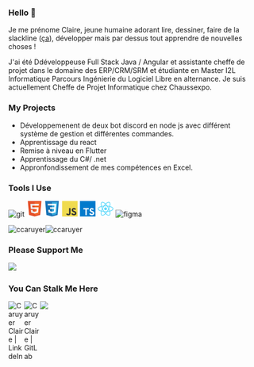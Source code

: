 ### Hello 👋


<!--**ccaruyer/ccaruyer** is a ✨ _special_ ✨ repository because its `README.md` (this file) appears on your GitHub profile.-->

Je me prénome Claire, jeune humaine adorant lire, dessiner, faire de la slackline ([ça](https://www.francetvinfo.fr/sports/sports-extremes/decouverte-la-slackline-l-aventure-sur-un-fil_2462054.html)), développer mais par dessus tout apprendre de nouvelles choses !

J'ai été Ddéveloppeuse Full Stack Java / Angular et assistante cheffe de projet dans le domaine des ERP/CRM/SRM et étudiante en Master I2L Informatique Parcours Ingénierie du Logiciel Libre en alternance.
Je suis actuellement Cheffe de Projet Informatique chez Chaussexpo.

### My Projects

- Développemenent de deux bot discord en node js avec différent système de gestion et différentes commandes.
- Apprentissage du react
- Remise à niveau en Flutter
- Apprentissage du C#/ .net
- Appronfondissement de mes compétences en Excel.

### Tools I Use

<p align="left">
  <img src="https://www.vectorlogo.zone/logos/git-scm/git-scm-icon.svg" alt="git" width="32" height="32"/>
  <img src="https://raw.githubusercontent.com/devicons/devicon/master/icons/html5/html5-original.svg" alt="html5" width="32" height="32"/>
  <img src="https://raw.githubusercontent.com/devicons/devicon/master/icons/css3/css3-original.svg" alt="css3" width="32" height="32"/>
  <img src="https://raw.githubusercontent.com/devicons/devicon/master/icons/javascript/javascript-original.svg" alt="javascript" width="32" height="32"/>
  <img src="https://raw.githubusercontent.com/devicons/devicon/master/icons/typescript/typescript-original.svg" alt="typescript" width="32" height="32"/>
  <img src="https://raw.githubusercontent.com/devicons/devicon/master/icons/react/react-original.svg" alt="react" width="32" height="32"/>
  <img src="https://www.vectorlogo.zone/logos/figma/figma-icon.svg" alt="figma" width="32" height="32"/>
</p>


<img  src="https://github-readme-stats.vercel.app/api?username=ccaruyer&show_icons=true&theme=buefy" alt="ccaruyer" ><img  src="https://github-readme-stats.vercel.app/api/top-langs/?username=ccaruyer&layout=compact&hide=html&theme=buefy" alt="ccaruyer">

### Please Support Me

<a href="https://www.buymeacoffee.com/Erebe"><img src="https://img.buymeacoffee.com/button-api/?text=Buy me a onigiri&emoji=🍙&slug=Erebe&button_colour=63b2e3&font_colour=000000&font_family=Cookie&outline_colour=000000&coffee_colour=FFDD00"></a>

### You Can Stalk Me Here

<a href="https://www.linkedin.com/in/claire-caruyer-510a81196/" rel="nofollow">
  <img align="left" alt="Caruyer Claire | LinkdeIn" width="32" src="https://camo.githubusercontent.com/d659d2bac00c01b42bffbae84bdc121e828b8fecd5b4949ffa2575f5d9e4a371/68747470733a2f2f63646e2e6a7364656c6976722e6e65742f6e706d2f73696d706c652d69636f6e734076332f69636f6e732f6c696e6b6564696e2e737667" data-canonical-src="https://cdn.jsdelivr.net/npm/simple-icons@v3/icons/linkedin.svg" style="max-width: 100%;">
</a>

<a href="https://gitlab.com/claire.caruyer" rel="nofollow">
  <img align="left" alt="Caruyer Claire | GitLab" width="32"  src="https://cdn.jsdelivr.net/npm/simple-icons@3.13.0/icons/gitlab.svg" style="max-width: 100%;">
</a>

![](https://komarev.com/ghpvc/?username=ccaruyer)
